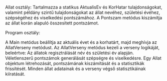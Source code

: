Allat osztály: Tartalmazza a statikus AktualisEv és KorHatar tulajdonságokat, valamint példány szintű tulajdonságokat az állat nevéhez, születési évéhez, szépségéhez és viselkedési pontszámához. A Pontszam metódus kiszámítja az állat korán alapuló összesített pontszámot.

Program osztály:

A Main metódus beállítja az aktuális évet és a korhatárt, majd meghívja az AllatVerseny metódust.
Az AllatVerseny metódus kezeli a verseny logikáját, beleértve:
Az állatok regisztrálását név és születési év alapján.
Véletlenszerű pontszámok generálását szépségre és viselkedésre.
Egy Allat objektum létrehozását, pontszámának kiszámítását és a statisztikák frissítését.
Minden állat adatainak és a verseny végső statisztikáinak kiíratását.
